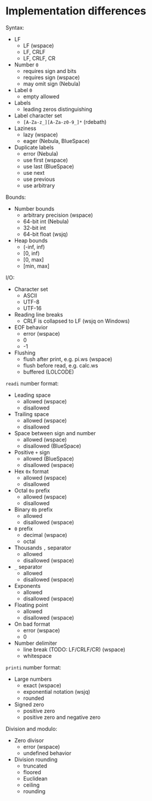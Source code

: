 # Implementation differences

Syntax:

- LF
  - LF (wspace)
  - LF, CRLF
  - LF, CRLF, CR
- Number `0`
  - requires sign and bits
  - requires sign (wspace)
  - may omit sign (Nebula)
- Label `0`
  - empty allowed
- Labels
  - leading zeros distinguishing
- Label character set
  - `[A-Za-z_][A-Za-z0-9_]*` (rdebath)
- Laziness
  - lazy (wspace)
  - eager (Nebula, BlueSpace)
- Duplicate labels
  - error (Nebula)
  - use first (wspace)
  - use last (BlueSpace)
  - use next
  - use previous
  - use arbitrary

Bounds:

- Number bounds
  - arbitrary precision (wspace)
  - 64-bit int (Nebula)
  - 32-bit int
  - 64-bit float (wsjq)
- Heap bounds
  - (-inf, inf)
  - [0, inf)
  - [0, max]
  - [min, max]

I/O:

- Character set
  - ASCII
  - UTF-8
  - UTF-16
- Reading line breaks
  - CRLF is collapsed to LF (wsjq on Windows)
- EOF behavior
  - error (wspace)
  - 0
  - -1
- Flushing
  - flush after print, e.g. pi.ws (wspace)
  - flush before read, e.g. calc.ws
  - buffered (LOLCODE)

`readi` number format:

- Leading space
  - allowed (wspace)
  - disallowed
- Trailing space
  - allowed (wspace)
  - disallowed
- Space between sign and number
  - allowed (wspace)
  - disallowed (BlueSpace)
- Positive `+` sign
  - allowed (BlueSpace)
  - disallowed (wspace)
- Hex `0x` format
  - allowed (wspace)
  - disallowed
- Octal `0o` prefix
  - allowed (wspace)
  - disallowed
- Binary `0b` prefix
  - allowed
  - disallowed (wspace)
- `0` prefix
  - decimal (wspace)
  - octal
- Thousands `,` separator
  - allowed
  - disallowed (wspace)
- `_` separator
  - allowed
  - disallowed (wspace)
- Exponents
  - allowed
  - disallowed (wspace)
- Floating point
  - allowed
  - disallowed (wspace)
- On bad format
  - error (wspace)
  - 0
- Number delimiter
  - line break (TODO: LF/CRLF/CR) (wspace)
  - whitespace

`printi` number format:

- Large numbers
  - exact (wspace)
  - exponential notation (wsjq)
  - rounded
- Signed zero
  - positive zero
  - positive zero and negative zero

Division and modulo:

- Zero divisor
  - error (wspace)
  - undefined behavior
- Division rounding
  - truncated
  - floored
  - Euclidean
  - ceiling
  - rounding
